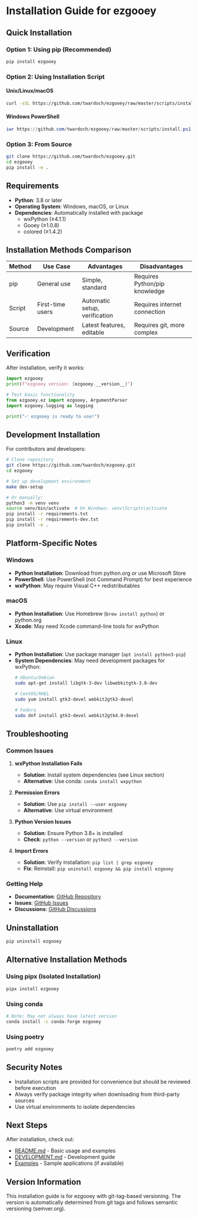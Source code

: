 # Installation Guide for ezgooey

## Quick Installation

### Option 1: Using pip (Recommended)

```bash
pip install ezgooey
```

### Option 2: Using Installation Script

#### Unix/Linux/macOS
```bash
curl -sSL https://github.com/twardoch/ezgooey/raw/master/scripts/install.sh | bash
```

#### Windows PowerShell
```powershell
iwr https://github.com/twardoch/ezgooey/raw/master/scripts/install.ps1 | iex
```

### Option 3: From Source

```bash
git clone https://github.com/twardoch/ezgooey.git
cd ezgooey
pip install -e .
```

## Requirements

- **Python**: 3.8 or later
- **Operating System**: Windows, macOS, or Linux
- **Dependencies**: Automatically installed with package
  - wxPython (≥4.1.1)
  - Gooey (≥1.0.8)
  - colored (≥1.4.2)

## Installation Methods Comparison

| Method | Use Case | Advantages | Disadvantages |
|--------|----------|------------|---------------|
| pip | General use | Simple, standard | Requires Python/pip knowledge |
| Script | First-time users | Automatic setup, verification | Requires internet connection |
| Source | Development | Latest features, editable | Requires git, more complex |

## Verification

After installation, verify it works:

```python
import ezgooey
print(f"ezgooey version: {ezgooey.__version__}")

# Test basic functionality
from ezgooey.ez import ezgooey, ArgumentParser
import ezgooey.logging as logging

print("✅ ezgooey is ready to use!")
```

## Development Installation

For contributors and developers:

```bash
# Clone repository
git clone https://github.com/twardoch/ezgooey.git
cd ezgooey

# Set up development environment
make dev-setup

# Or manually:
python3 -m venv venv
source venv/bin/activate  # On Windows: venv\Scripts\activate
pip install -r requirements.txt
pip install -r requirements-dev.txt
pip install -e .
```

## Platform-Specific Notes

### Windows
- **Python Installation**: Download from python.org or use Microsoft Store
- **PowerShell**: Use PowerShell (not Command Prompt) for best experience
- **wxPython**: May require Visual C++ redistributables

### macOS
- **Python Installation**: Use Homebrew (`brew install python`) or python.org
- **Xcode**: May need Xcode command-line tools for wxPython

### Linux
- **Python Installation**: Use package manager (`apt install python3-pip`)
- **System Dependencies**: May need development packages for wxPython:
  ```bash
  # Ubuntu/Debian
  sudo apt-get install libgtk-3-dev libwebkitgtk-3.0-dev

  # CentOS/RHEL
  sudo yum install gtk3-devel webkit2gtk3-devel

  # Fedora
  sudo dnf install gtk3-devel webkit2gtk4.0-devel
  ```

## Troubleshooting

### Common Issues

1. **wxPython Installation Fails**
   - **Solution**: Install system dependencies (see Linux section)
   - **Alternative**: Use conda: `conda install wxpython`

2. **Permission Errors**
   - **Solution**: Use `pip install --user ezgooey`
   - **Alternative**: Use virtual environment

3. **Python Version Issues**
   - **Solution**: Ensure Python 3.8+ is installed
   - **Check**: `python --version` or `python3 --version`

4. **Import Errors**
   - **Solution**: Verify installation: `pip list | grep ezgooey`
   - **Fix**: Reinstall: `pip uninstall ezgooey && pip install ezgooey`

### Getting Help

- **Documentation**: [GitHub Repository](https://github.com/twardoch/ezgooey)
- **Issues**: [GitHub Issues](https://github.com/twardoch/ezgooey/issues)
- **Discussions**: [GitHub Discussions](https://github.com/twardoch/ezgooey/discussions)

## Uninstallation

```bash
pip uninstall ezgooey
```

## Alternative Installation Methods

### Using pipx (Isolated Installation)
```bash
pipx install ezgooey
```

### Using conda
```bash
# Note: May not always have latest version
conda install -c conda-forge ezgooey
```

### Using poetry
```bash
poetry add ezgooey
```

## Security Notes

- Installation scripts are provided for convenience but should be reviewed before execution
- Always verify package integrity when downloading from third-party sources
- Use virtual environments to isolate dependencies

## Next Steps

After installation, check out:
- [README.md](README.md) - Basic usage and examples
- [DEVELOPMENT.md](DEVELOPMENT.md) - Development guide
- [Examples](examples/) - Sample applications (if available)

## Version Information

This installation guide is for ezgooey with git-tag-based versioning. The version is automatically determined from git tags and follows semantic versioning (semver.org).